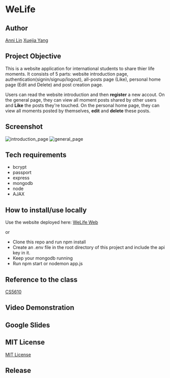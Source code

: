 # WeLife

## Author
[Anni Lin](https://github.com/Annie0207)
[Xuejia Yang](https://github.com/SixTRaps)

## Project Objective
This is a website application for international students to share thier life moments. It consists of 5 parts: website introduction page, authentication(signin/signup/logout), all-posts page (Like), personal home page (Edit and Delete) and post creation page. 

Users can read the website introduction and then **register** a new accout. On the general page, they can view all moment posts shared by other users and **Like** the posts they're touched. On the personal home page, they can view all moments posted by themselves, **edit** and **delete** these posts.

## Screenshot
![introduction_page](https://user-images.githubusercontent.com/51539363/140437667-06bffb7e-da4b-4cf9-aca0-be217d9a2eda.png)
![general_page](https://user-images.githubusercontent.com/51539363/140437699-f43d5b8b-75c6-4921-b784-1f2cd7b14456.png)

## Tech requirements
* bcrypt
* passport
* express
* mongodb
* node
* AJAX

## How to install/use locally
Use the website deployed here: [WeLife Web](https://welife-web-dev.herokuapp.com/)

or

* Clone this repo and run npm install
* Create an .env file in the root directory of this project and include the api key in it.
* Keep your mongodb running
* Run npm start or nodemon app.js

## Reference to the class
[CS5610]()

## Video Demonstration

## Google Slides

## MIT License
[MIT License](https://github.com/SixTRaps/WeLife/blob/main/LICENSE)

## Release
